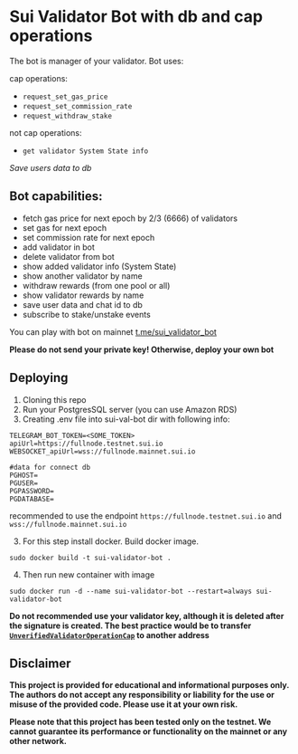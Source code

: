 # Sui Validator Bot with db and cap operations

The bot is manager of your validator. Bot uses:

cap operations:

-  `request_set_gas_price`
-  `request_set_commission_rate`
-  `request_withdraw_stake`

not cap operations:

-  `get validator System State info`

_Save users data to db_

## Bot capabilities:

-  fetch gas price for next epoch by 2/3 (6666) of validators
-  set gas for next epoch
-  set commission rate for next epoch
-  add validator in bot
-  delete validator from bot
-  show added validator info (System State)
-  show another validator by name
-  withdraw rewards (from one pool or all)
-  show validator rewards by name
-  save user data and chat id to db
-  subscribe to stake/unstake events

You can play with bot on mainnet [t.me/sui_validator_bot](https://t.me/sui_validator_bot)

**Please do not send your private key! Otherwise, deploy your own bot**

## Deploying

1. Cloning this repo
2. Run your PostgresSQL server (you can use Amazon RDS)
3. Creating .env file into sui-val-bot dir with following info:

```
TELEGRAM_BOT_TOKEN=<SOME_TOKEN>
apiUrl=https://fullnode.testnet.sui.io
WEBSOCKET_apiUrl=wss://fullnode.mainnet.sui.io

#data for connect db
PGHOST=
PGUSER=
PGPASSWORD=
PGDATABASE=
```

recommended to use the endpoint `https://fullnode.testnet.sui.io` and `wss://fullnode.mainnet.sui.io`

3. For this step install docker. Build docker image.

```
sudo docker build -t sui-validator-bot .
```

4. Then run new container with image

```
sudo docker run -d --name sui-validator-bot --restart=always sui-validator-bot
```

**Do not recommended use your validator key, although it is deleted after the signature is created. The best practice
would be to transfer
[`UnverifiedValidatorOperationCap`](https://github.com/MystenLabs/sui/blob/main/nre/sui_for_node_operators.md#operation-cap)
to another address**

## Disclaimer

**This project is provided for educational and informational purposes only. The authors do not accept any responsibility
or liability for the use or misuse of the provided code. Please use it at your own risk.**

**Please note that this project has been tested only on the testnet. We cannot guarantee its performance or
functionality on the mainnet or any other network.**
